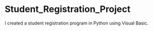 # Student_Registration_Project
I created a student registration program in Python using Visual Basic.
